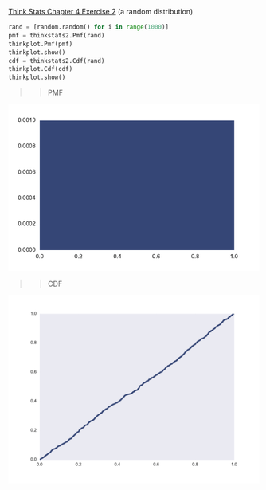 [Think Stats Chapter 4 Exercise 2](http://greenteapress.com/thinkstats2/html/thinkstats2005.html#toc41) (a random distribution)

>>



```python
rand = [random.random() for i in range(1000)]
pmf = thinkstats2.Pmf(rand)
thinkplot.Pmf(pmf)
thinkplot.show()
cdf = thinkstats2.Cdf(rand)
thinkplot.Cdf(cdf)
thinkplot.show()
```

>> PMF


![pmf](../img/pmf_random_distribution.png)


>> CDF


![cdf](../img/cdf_random_distribution.png)

